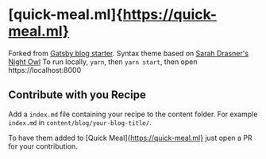 # [quick-meal.ml]{https://quick-meal.ml}

Forked from [Gatsby blog starter](https://github.com/gatsbyjs/gatsby-starter-blog). Syntax theme based on [Sarah Drasner's Night Owl](https://github.com/sdras/night-owl-vscode-theme/)
To run locally, `yarn`, then `yarn start`, then open https://localhost:8000

## Contribute with you Recipe

Add a `index.md` file containing your recipe to the content folder. For example `index.md` in `content/blog/your-blog-title/`.

To have them added to [Quick Meal]{https://quick-meal.ml} just open a PR for your contribution.